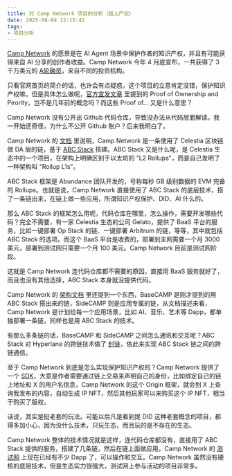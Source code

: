 ```yaml
---
title: 对 Camp Network 项目的分析（链上产权）
date: 2025-08-04 12:15:42
tags:
- 项目分析
---
```


[Camp Network](https://www.campnetwork.xyz/) 的愿景是在 AI Agent 场景中保护作者的知识产权，并且有可能获得来自 AI 分享的创作者收益。Camp Network 今年 4 月底宣布，一共获得了 3 千万美元的 [A轮融资](https://mirror.xyz/0xa01A821E654b923Be011acE131A22Ba58cFee3ad/wvdmjQaM2hw8uxLaLEamNPQMVT4H_bLWgzrsNWoOZpU)，来自不同的投资机构。

只看官网首页的简介的话，也许会有点疑惑，这个项目的立意肯定没错，保护知识产权嘛，但是具体怎么做呢，[官方宣发文章](https://mirror.xyz/0xa01A821E654b923Be011acE131A22Ba58cFee3ad/wvdmjQaM2hw8uxLaLEamNPQMVT4H_bLWgzrsNWoOZpU) 里提到的 Proof of Ownership and Pirority，岂不是几年前的概念吗？而这些 Proof of... 又是什么意思？

Camp Network 没有公开出 Github 代码仓库，导致没办法从代码层面解读。我一开始还奇怪，为什么不公开 Github 账户？后来我明白了。

Camp Network 的 [文档](https://docs.campnetwork.xyz/introduction/l1-architecture/abc-stack) 里说明，Camp Network 是一条使用了 Celestia 区块链做 DA 层的链，基于 [ABC Stack](https://www.abundance.xyz/) 搭建。ABC Stack 又是什么呢，是 Celestia 生态中的一个项目，在架构上明确区别于以太坊的 "L2 Rollups"，而是自己发明了一种架构叫 "Rollup L1s"。

ABC Stack 框架是 Abundance 团队开发的，号称每秒 GB 级别数据的 EVM 完备的 Rollups。也就是说，Camp Network 直接使用了 ABC Stack 的底层技术，搭了一条链出来，在链上做一些应用，所谓知识产权保护、DID、AI 什么的。

那么 ABC Stack 的框架怎么用呢，代码仓库在哪里，怎么操作，需要开发哪些代码？完全不需要，有一家 Celestia 生态的公司 Gelato，提供了 BaaS 平台的服务，比如一键部署 Op Stack 的链、一键部署 Arbitrum 的链，等等，其中就包括 ABC Stack 的选项。而这个 BaaS 平台是收费的，部署到主网需要一个月 3000 美元，部署到测试网只需要一个月 100 美元。Camp Network 目前是测试网阶段。

这就是 Camp Network 连代码仓库都不需要的原因，直接用 BaaS 服务就好了，而且也没有其他选择，ABC Stack 本身就没提供代码。

Camp Network 的 [架构文档](https://docs.campnetwork.xyz/introduction/l1-architecture) 里还提到一个东西，BaseCAMP 是刚才提到的用 ABC Stack 搭出来的链，SideCAMP 则是应用专属的链，从文档描述来看，Camp Network 是计划给每一个应用场景，比如 AI、音乐、艺术等 Dapp，都单独部署一条链，同样也是用 ABC Stack 的技术。

有那么多条链的话，BaseCAMP 和 SideCAMP 之间怎么通讯和交互呢？ABC Stack 对 Hyperlane 的跨链技术做了 [封装](https://docs.abundance.xyz/modular-bridging/gelato-hyperlane-cluster)，依此来实现 ABC Stack 链之间的跨链通信。

至于 Camp Network 到底是怎么实现保护知识产权的？Camp Network 提供了一个 [SDK](https://docs.campnetwork.xyz/origin-v1/origin-framework)，大意是作者需要通过链上交易来声明自己的身份，比如绑定自己的链上地址和 X 的用户名信息，Camp Network 的这个 Origin 框架，就会到 X 上查询我发布的内容，自动生成 IP NFT，然后其他玩家可以来购买这个 IP NFT，相当于购买了版权。

话说，其实是挺老套的玩法。可能以后凡是看到提 DID 这种老套概念的项目，都得多加小心，因为没什么技术，只玩生态，而且玩的是不存在的生态。

Camp Network 整体的技术情况就是这样，连代码仓库都没有，直接用了 ABC Stack 提供的服务，搭建了几条链，然后在链上面做应用。Camp Network 的 [测试网](https://testnet.campnetwork.xyz/) 上现在已经有不少 Dapp 了，可以操作和交互。Camp Network 虽然没有硬核的底层技术，但是生态实力很强大，测试网上参与活动的项目非常多。


